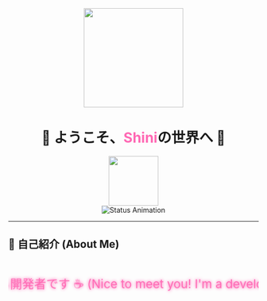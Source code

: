 <!-- Animated Banner -->
<div align="center">
  <img src="https://media.tenor.com/9E0DlV1F1IAAAAAC/wave-japanese.gif" width="200"/>
  <h1 align="center">🎋 ようこそ、<span style="color: #ff69b4;">Shini</span>の世界へ 🎌</h1>
  <img src="https://media.tenor.com/3Hhx0R-km8kAAAAi/juicy-sakura.gif" width="100"/>
</div>

<!-- Status Animation -->
<div align="center">
  <img src="https://readme-typing-svg.demolab.com?font=Noto+Sans+JP&weight=600&size=22&duration=4000&pause=1000&color=FF69B4&center=true&vCenter=true&width=435&lines=%E7%8F%BE%E5%9C%A8%E3%83%97%E3%83%AD%E3%82%B0%E3%83%A9%E3%83%9F%E3%83%B3%E3%82%B0%E4%B8%AD%E2%9C%A8;%E2%9D%A4%EF%B8%8F+Open+Source+Lover+%E2%9D%A4%EF%B8%8F;%F0%9F%8D%81+Learning+Something+New+Everyday+%F0%9F%8D%81" alt="Status Animation"/>
</div>

---

## 🌸 自己紹介 (About Me)
<svg viewBox="0 0 500 100" xmlns="http://www.w3.org/2000/svg" style="max-width: 600px;">
  <style>
    @keyframes glow {
      0% { filter: drop-shadow(0 0 2px #ff69b4); }
      50% { filter: drop-shadow(0 0 5px #ff1493); }
      100% { filter: drop-shadow(0 0 2px #ff69b4); }
    }
    .glow {
      animation: glow 2s ease-in-out infinite;
    }
  </style>
  <text x="50%" y="50%" dominant-baseline="middle" text-anchor="middle" font-size="24" fill="#FF69B4" class="glow">
    初めまして！コードと抹茶を愛する開発者です ☕ (Nice to meet you! I'm a developer who loves code and matcha)
  </text>
</svg>
